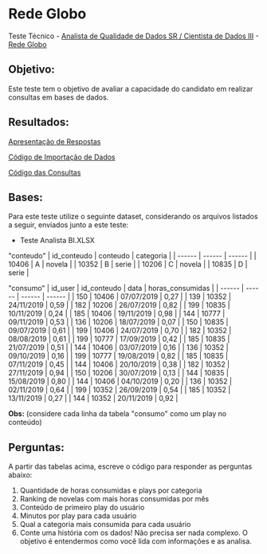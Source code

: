 # Rede Globo
Teste Técnico - [Analista de Qualidade de Dados SR / Cientista de Dados III](https://site.vagas.com.br/PagVagaDirSS.asp?v=2198715) - [Rede Globo](http://vempraglobo.com.br/)

## Objetivo:
Este teste tem o objetivo de avaliar a capacidade do candidato em realizar consultas em bases de dados.

## Resultados:
[Apresentação de Respostas](/UakitiPires.pdf) 

[Código de Importação de Dados](/importacao.sql) 

[Código das Consultas](/perguntas.sql) 



## Bases:
Para este teste utilize o seguinte dataset, considerando os arquivos listados a seguir, enviados junto a este teste:
* Teste Analista BI.XLSX

"conteudo"
| id_conteudo | conteudo | categoria |
| ------ | ------ | ------ |
| 10406 | A | novela |
| 10352 | B | serie |
| 10206 | C | novela |
| 10835 | D | serie |


"consumo"
| id_user | id_conteudo | data | horas_consumidas |
| ------ | ------ | ------ | ------ |
| 150 | 10406 | 07/07/2019 | 0,27 |
| 139 | 10352 | 24/11/2019 | 0,59 |
| 182 | 10206 | 26/07/2019 | 0,82 |
| 199 | 10835 | 10/11/2019 | 0,24 |
| 185 | 10406 | 19/11/2019 | 0,98 |
| 144 | 10777 | 09/11/2019 | 0,53 |
| 136 | 10206 | 18/07/2019 | 0,07 |
| 150 | 10835 | 09/07/2019 | 0,61 |
| 199 | 10406 | 24/07/2019 | 0,70 |
| 182 | 10352 | 08/08/2019 | 0,61 |
| 199 | 10777 | 17/09/2019 | 0,42 |
| 185 | 10835 | 21/07/2019 | 0,51 |
| 144 | 10406 | 03/07/2019 | 0,16 |
| 136 | 10352 | 09/10/2019 | 0,16 |
| 199 | 10777 | 19/08/2019 | 0,82 |
| 185 | 10835 | 07/11/2019 | 0,45 |
| 144 | 10406 | 20/10/2019 | 0,38 |
| 182 | 10352 | 27/11/2019 | 0,94 |
| 150 | 10206 | 30/07/2019 | 0,13 |
| 144 | 10835 | 15/08/2019 | 0,80 |
| 144 | 10406 | 04/10/2019 | 0,20 |
| 136 | 10352 | 02/11/2019 | 0,64 |
| 199 | 10352 | 26/09/2019 | 0,54 |
| 185 | 10352 | 13/11/2019 | 0,27 |
| 144 | 10352 | 20/11/2019 | 0,92 |

**Obs:** (considere cada linha da tabela "consumo" como um play no conteúdo)


## Perguntas:
A partir das tabelas acima, escreve o código para responder as perguntas abaixo: 
1. Quantidade de horas consumidas e plays por categoria 
2. Ranking de novelas com mais horas consumidas por mês 
3. Conteúdo de primeiro play do usuário 
4. Minutos por play para cada usuário 
5. Qual a categoria mais consumida para cada usuário 
6. Conte uma história com os dados! Não precisa ser nada complexo. O objetivo é entendermos como você lida com informações e as analisa. 
 